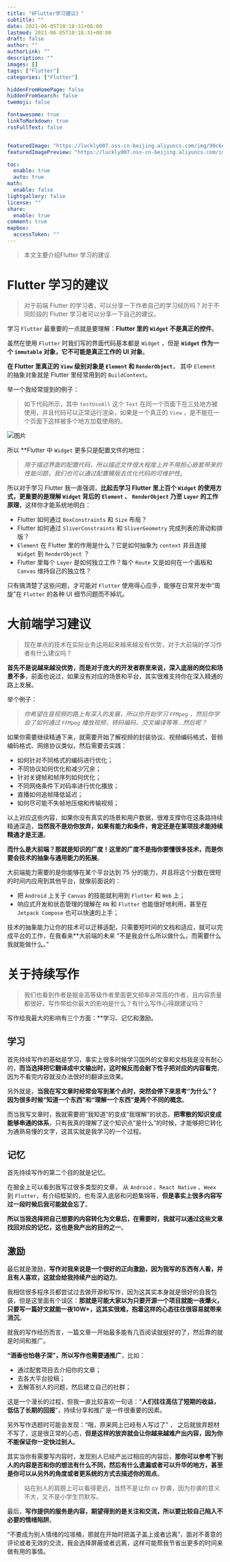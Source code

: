 ```yaml
---
title: "《Flutter学习建议》"
subtitle: ""
date: 2021-06-05T10:18:31+08:00
lastmod: 2021-06-05T10:18:31+08:00
draft: false
author: ""
authorLink: ""
description: ""
images: []
tags: ["Flutter"]
categories: ["Flutter"]

hiddenFromHomePage: false
hiddenFromSearch: false
twemoji: false

fontawesome: true
linkToMarkdown: true
rssFullText: false


featuredImage: "https://luckly007.oss-cn-beijing.aliyuncs.com/img/90c6cc12-742e-4c9f-b318-b912f163b8d0.png"
featuredImagePreview: "https://luckly007.oss-cn-beijing.aliyuncs.com/img/90c6cc12-742e-4c9f-b318-b912f163b8d0.png"

toc:
  enable: true
  auto: true
math:
  enable: false
lightgallery: false
license: ""
share:
  enable: true
comment: true
mapbox:
  accessToken: ""
---
```




> 本文主要介绍Flutter 学习的建议

<!--more-->



# Flutter 学习的建议

> 对于前端 Flutter 的学习者，可以分享一下作者自己的学习经历吗？对于不同阶段的 Flutter 学习者可以分享一下自己的建议。

学习 `Flutter` 最重要的一点就是要理解：**Flutter 里的 `Widget` 不是真正的控件**。

虽然在使用 `Flutter` 时我们写的界面代码基本都是  `Widget` ，但是 **`Widget` 作为一个 `immutable` 对象，它不可能是真正工作的 UI 对象**。

**在 Flutter 里真正的 `View` 级别对象是 `Element` 和 `RenderObject`**， 其中 `Element` 的抽象对象就是 Flutter 里经常用到的 `BuildContext`。

举一个我经常提到的例子：

> 如下代码所示，其中 `testUseAll` 这个 `Text` 在同一个页面下在三处地方被使用，并且代码可以正常运行渲染，如果是一个真正的 `View` ，是不能在一个页面下这样被多个地方加载使用的。

![图片](https://mmbiz.qpic.cn/mmbiz_png/5Xv0xlEBe99x2EwM2FM7aRNETYCicXoJRXLV9ibuQY2FFCPkoiaiceicUoDAyV3QILNt83jQWZyqekXC9rSnLs9oMQQ/640?wx_fmt=png&tp=webp&wxfrom=5&wx_lazy=1&wx_co=1)

所以 **Flutter 中 `Widget` 更多只是配置文件的地位：

> *用于描述界面的配置代码，所以描述文件很大程度上并不用担心嵌套带来的性能问题，我们也可以通过配置模版去优化代码的可维护性*。

所以对于学习 Flutter 我一直强调，**比起去学习 Flutter 里上百个 `Widget` 的使用方式，更重要的是理解 `Widget` 背后的 `Element` 、 `RenderObject` 乃至 `Layer` 的工作原理**，这样你才能系统地明白：

- Flutter 如何通过 `BoxConstraints` 和 `Size` 布局？
- Flutter 如何通过  `SliverConstraints` 和 `SliverGeometry` 完成列表的滑动和排版？
- `Element` 在 Flutter 里的作用是什么？它是如何抽象为 `context` 并且连接 `Widget`  到 `RenderObject` ？
- Flutter 里每个 `Layer` 是如何独立工作？每个 `Route` 又是如何在一个画板和 `Canvas` 维持自己的独立性？

只有搞清楚了这些问题，才可能对 `Flutter` 使用得心应手，能够在日常开发中“周旋”在 `Flutter` 的各种 UI 细节问题而不掉坑。

# 大前端学习建议

> 现在单点的技术在实际业务运用起来越来越没有优势，对于大前端的学习作者有什么建议吗？

**首先不是说越来越没优势，而是对于庞大的开发者群里来说，深入底层的岗位和场景不多**，前面也说过，如果没有对应的场景和平台，其实很难支持你在深入精通的路上发展。

举个例子：

> *你希望在音视频的路上有深入的发展，所以你开始学习 `FFMpeg` ，然后你学会了如何通过 `FFMpeg` 播放视频，转码编码，交叉编译等等...然后呢？*

如果你需要继续精通下来，就需要开始了解视频的封装协议、视频编码格式，音频编码格式、网络协议类似，然后需要去实践：

- 如何针对不同格式的编码进行优化；
- 不同协议如何优化和减少冗余；
- 针对关键帧和帧序列如何优化；
- 不同网络条件下对码率进行优化播放；
- 直播如何追帧降低延迟；
- 如何尽可能不失帧地压缩和传输视频；

以上对应这些内容，如果你没有真实的场景和用户数据，很难支撑你在这条路持续精通深造，**当然我不是劝你放弃，如果有能力和条件，肯定还是在某项技术能持续精通才是王道**。

**而什么是大前端？那就是知识的广度！这里的广度不是指你要懂很多技术，而是你要会技术的抽象与通用能力的拓展**。

大前端能力需要的是你能够在某个平台达到 75 分的能力，并且将这个分数在很短的时间内应用到其他平台，就像前面说的：

- 把 `Android` 上关于 `Canvas` 的技能就利用到 `Flutter` 和 `Web` 上；
- 响应式开发和状态管理的理解在 `RN` 和 `Flutter` 也能很好地利用，甚至在 `Jetpack Compose` 也可以快速的上手；

技术的抽象能力让你的技术可以迁移适配，只需要短时间的文档和适应，就可以完成平台的工作，在我看来**大前端的未来 “不是我会什么所以做什么，而需要什么我就能做什么。”

# 关于持续写作

> 我们也看到作者是掘金高等级作者里面更文频率非常高的作者，且内容质量都很好，写作带给你最大的影响是什么？有什么写作心得跟建议吗？

写作给我最大的影响有三个方面：**学习、记忆和激励。

## 学习

首先持续写作的基础是学习，事实上很多时候学习国外的文章和文档我是没有耐心的，**而当选择把它翻译成中文输出时，这时候反而会耐下性子把对应的内容看完**，因为不看完内容就没办法很好的翻译出效果。

另外就是，**当我在写文章时经常会写到某个点时，突然会停下来思考“为什么”？因为很多时候“知道一个东西”和“理解一个东西”是两个不同的概念**。

而当我写文章时，我就需要把”我知道”的变成“我理解”的状态，**把零散的知识变成能够串通的体系**，只有我真的理解了这个知识点“是什么”的时候，才能够把它转化为通熟易懂的文字，这其实就是我学习的一个过程。

## 记忆

首先持续写作的第二个目的就是记忆。

在掘金上可以看到我写过很多类型的文章， 从 `Android` 、`React Native` 、`Weex` 到 `Flutter`，有介绍框架的，也有深入底层和问题集锦等，**但是事实上很多内容写过一段时候后我可能就会忘了**。

**所以当我选择把自己想要的内容转化为文章后，在需要时，我就可以通过这些文章找回对应的记忆，这也是我产出的目的之一**。

## 激励

最后就是激励，**写作对我来说是一个很好的正向激励，因为我写的东西有人看，并且有人喜欢，这就会给我持续产出的动力**。

我相信很多程序员都尝试过去做开源和写作，因为这其实本身就是很好的自我包装，但是这里面有个误区：**那就是可能大家以为只要开源一个项目就能一夜爆火，只要写一篇好文就能一夜10W+，这其实很难，抱着这样的心态往往很容易就带来消沉**。

就我的写作经历而言，一篇文章一开始最多能有几百阅读就挺好的了，然后靠的就是时间和推广。

**“酒香也怕巷子深”，所以写作也需要通推广**，比如：

- 通过配套项目去介绍你的文章；
- 去各大平台投稿；
- 去解答别人的问题，然后建立自己的社群；

这是一个漫长的过程，但我一直比较喜欢一句话：“**人们往往高估了短期的收益，低估了长期的回报**”，持续分享和推广是一件很重要的因素。

另外写作选题时可能会发现：“哦，原来网上已经有人写过了” ， 之后就放弃题材不写了，这是很正常的心态，**但是这样的放弃就会让你越来越难产出内容，因为你不能保证你一定快过别人**。

其实当你有需要写内容时，发现别人已经产出过相应的内容后，**那你可以参考下别人的内容是否和你的想法有什么不同，然后有什么遗漏或者可以升华的地方，甚至是你可以从另外的角度或者更系统的方式去描述你的观点**。

> 站在别人的肩膀上可以看得更远，当然不是让你 cv 抄袭，因为抄袭的意义不大，又不是小学生罚默写。

最后，**写作提供的服务是内容，期望得到的是关注和交流，所以要比较自己陷入不必要的情绪陷阱**。

“不要成为别人情绪的垃圾桶，那就在开始时把盖子盖上或者远离”，面对不善意的评论或者无效的交流，我会选择屏蔽或者远离，这样可能帮我节省出更多的时间来做有用的事情。